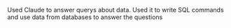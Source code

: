 Used Claude to answer querys about data. Used it to write SQL commands and use data from databases to answer the questions
